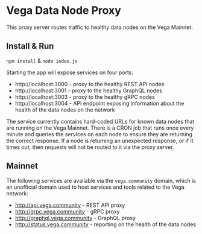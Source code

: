 # Vega Data Node Proxy
This proxy server routes traffic to healthy data nodes on the Vega Mainnet.

## Install & Run

`npm install` & `node index.js`

Starting the app will expose services on four ports:

* http://localhost:3000 - proxy to the healthy REST API nodes
* http://localhost:3001 - proxy to the healthy GraphQL nodes
* http://localhost:3003 - proxy to the healthy gRPC nodes
* http://localhost:3004 - API endpoint exposing information about the health of the data nodes on the network

The service currently contains hard-coded URLs for known data nodes that are running on the Vega Mainnet. There is a CRON job that runs once every minute and queries the services on each node to ensure they are returning the correct response. If a node is returning an unexpected response, or if it times out, then requests will not be routed to it via the proxy server.

## Mainnet

The following services are available via the `vega.community` domain, which is an unofficial domain used to host services and tools related to the Vega network:

* http://api.vega.community - REST API proxy
* http://grpc.vega.community - gRPC proxy
* http://graphql.vega.community - GraphQL proxy
* http://status.vega.community - reporting on the health of the data nodes
